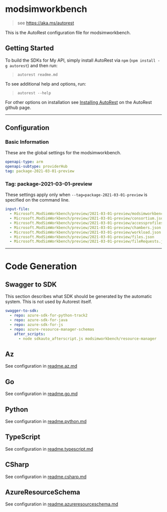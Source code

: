 # modsimworkbench

> see https://aka.ms/autorest

This is the AutoRest configuration file for modsimworkbench.

## Getting Started

To build the SDKs for My API, simply install AutoRest via `npm` (`npm install -g autorest`) and then run:

> `autorest readme.md`

To see additional help and options, run:

> `autorest --help`

For other options on installation see [Installing AutoRest](https://aka.ms/autorest/install) on the AutoRest github page.

---

## Configuration

### Basic Information

These are the global settings for the modsimworkbench.

```yaml
openapi-type: arm
openapi-subtype: providerHub
tag: package-2021-03-01-preview
```

### Tag: package-2021-03-01-preview

These settings apply only when `--tag=package-2021-03-01-preview` is specified on the command line.

```yaml $(tag) == 'package-2021-03-01-preview'
input-file:
  - Microsoft.ModSimWorkbench/preview/2021-03-01-preview/modsimworkbench.json
  - Microsoft.ModSimWorkbench/preview/2021-03-01-preview/consortium.json
  - Microsoft.ModSimWorkbench/preview/2021-03-01-preview/accessprofiles.json
  - Microsoft.ModSimWorkbench/preview/2021-03-01-preview/chambers.json
  - Microsoft.ModSimWorkbench/preview/2021-03-01-preview/workload.json
  - Microsoft.ModSimWorkbench/preview/2021-03-01-preview/files.json
  - Microsoft.ModSimWorkbench/preview/2021-03-01-preview/fileRequests.json
```

---

# Code Generation

## Swagger to SDK

This section describes what SDK should be generated by the automatic system.
This is not used by Autorest itself.

```yaml $(swagger-to-sdk)
swagger-to-sdk:
  - repo: azure-sdk-for-python-track2
  - repo: azure-sdk-for-java
  - repo: azure-sdk-for-js
  - repo: azure-resource-manager-schemas
    after_scripts:
      - node sdkauto_afterscript.js modsimworkbench/resource-manager
```
## Az

See configuration in [readme.az.md](./readme.az.md)

## Go

See configuration in [readme.go.md](./readme.go.md)

## Python

See configuration in [readme.python.md](./readme.python.md)

## TypeScript

See configuration in [readme.typescript.md](./readme.typescript.md)

## CSharp

See configuration in [readme.csharp.md](./readme.csharp.md)

## AzureResourceSchema

See configuration in [readme.azureresourceschema.md](./readme.azureresourceschema.md)